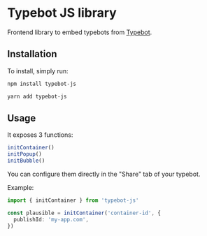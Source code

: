 # Typebot JS library

Frontend library to embed typebots from [Typebot](https://www.typebot.io/).

## Installation

To install, simply run:

```bash
npm install typebot-js

yarn add typebot-js
```

## Usage

It exposes 3 functions:

```ts
initContainer()
initPopup()
initBubble()
```

You can configure them directly in the "Share" tab of your typebot.

Example:

```ts
import { initContainer } from 'typebot-js'

const plausible = initContainer('container-id', {
  publishId: 'my-app.com',
})
```
